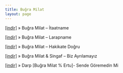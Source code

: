 ```yaml
---
title: Buğra Milat
layout: page
---
```


<a href="https://cloud.mail.ru/public/350d293dbd5f/Bu%C4%9Fra%20Milat%20-%20Itaatname" target="_blank">[indir]</a>  »  Buğra Milat &#8211; İtaatname

<a href="https://cloud.mail.ru/public/e0e90550b870/Bu%C4%9Fra%20Milat%20-%20Larapname" target="_blank">[indir]</a>  »  Buğra Milat &#8211; Larapname

<a href="https://cloud.mail.ru/public/5338ef53bd90/Bu%C4%9Fra%20Milat%20-%20Hakikate%20Do%C4%9Fru" target="_blank">[indir]</a>  »  Buğra Milat &#8211; Hakikate Doğru

<a href="https://cloud.mail.ru/public/91bb5ee9a637/Bu%C4%9Fra%20Milat%20%26%20Singaf%20-%20Biz%20Ayr%C4%B1lamay%C4%B1z" target="_blank">[indir]</a>  »  Buğra Milat & Singaf &#8211; Biz Ayrılamayız

<a href="https://cloud.mail.ru/public/0bca180375ba/Darp%20-%20Sende%20Goremedin%20Mi" target="_blank">[indir]</a>  »  Darp [Buğra Milat % Ertu]- Sende Göremedin Mi